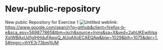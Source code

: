 # New-public-repository
New public Repository for Exercise 1
![Untitled](https://github.com/Matthias-git-12/New-public-repository/assets/145364565/7cae0dfa-b625-4c08-acd8-fec191b118f6)
weblink: https://www.google.com/search?q=github&client=firefox-b-e&sca_esv=569877865&tbm=isch&source=lnms&sa=X&ved=2ahUKEwihlsaXstWBAxUd1gIHHduFAwoQ_AUoAXoECAEQAw&biw=1029&bih=1075&dpr=1.5#imgrc=thYE3r73bm1jUM
